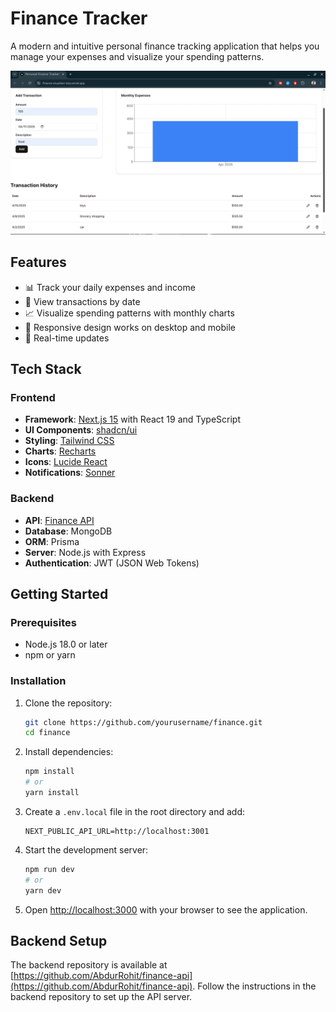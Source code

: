 # Finance Tracker

A modern and intuitive personal finance tracking application that helps you manage your expenses and visualize your spending patterns.


![Finance Tracker Screenshot](image.png)

## Features

- 📊 Track your daily expenses and income
- 📅 View transactions by date
- 📈 Visualize spending patterns with monthly charts
- 📱 Responsive design works on desktop and mobile
- 🔄 Real-time updates

## Tech Stack

### Frontend

- **Framework**: [Next.js 15](https://nextjs.org/) with React 19 and TypeScript
- **UI Components**: [shadcn/ui](https://ui.shadcn.com/)
- **Styling**: [Tailwind CSS](https://tailwindcss.com/)
- **Charts**: [Recharts](https://recharts.org/)
- **Icons**: [Lucide React](https://lucide.dev/)
- **Notifications**: [Sonner](https://sonner.emilkowal.ski/)

### Backend

- **API**: [Finance API](https://github.com/AbdurRohit/finance-api)
- **Database**: MongoDB
- **ORM**: Prisma
- **Server**: Node.js with Express
- **Authentication**: JWT (JSON Web Tokens)

## Getting Started

### Prerequisites

- Node.js 18.0 or later
- npm or yarn

### Installation

1. Clone the repository:
   ```bash
   git clone https://github.com/yourusername/finance.git
   cd finance
   ```

2. Install dependencies:
   ```bash
   npm install
   # or
   yarn install
   ```

3. Create a `.env.local` file in the root directory and add:
   ```
   NEXT_PUBLIC_API_URL=http://localhost:3001
   ```

4. Start the development server:
   ```bash
   npm run dev
   # or
   yarn dev
   ```

5. Open [http://localhost:3000](http://localhost:3000) with your browser to see the application.

## Backend Setup

The backend repository is available at [https://github.com/AbdurRohit/finance-api](https://github.com/AbdurRohit/finance-api). Follow the instructions in the backend repository to set up the API server.

